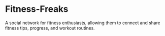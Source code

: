 # Fitness-Freaks
A social network for fitness enthusiasts, allowing them to connect and share fitness tips, progress, and workout routines.
